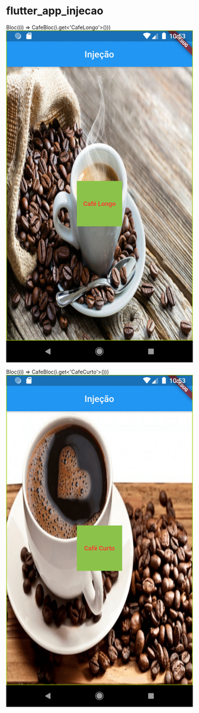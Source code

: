 # flutter_app_injecao

Bloc((i) => CafeBloc(i.get<'CafeLongo'>()))
![](Screenshot_1560466395.png)

Bloc((i) => CafeBloc(i.get<'CafeCurto'>()))
![](Screenshot_1560466405.png)
